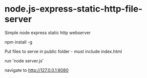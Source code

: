 # node.js-express-static-http-file-server
Simple node express static http webserver

npm install -g

Put files to serve in public folder - must include index.html

run 'node server.js'

navigate to http://127.0.0.1:8080
